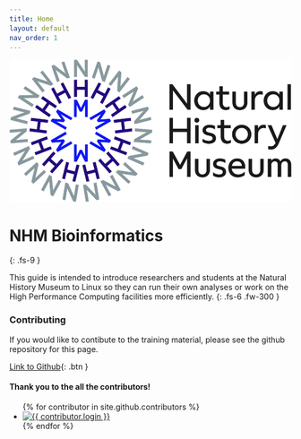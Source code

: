 ```yaml
---
title: Home
layout: default
nav_order: 1
---
```


![NHM logo](images/nhm_logo.png)

# NHM Bioinformatics
{: .fs-9 }

This guide is intended to introduce researchers and students at the Natural History Museum to Linux so they can run their own analyses or work on the High Performance Computing facilities more efficiently.
{: .fs-6 .fw-300 }

### Contributing

If you would like to contibute to the training material, please see the github repository for this page.

[Link to Github](https://github.com/o-william-white/nhm_training){: .btn }

#### Thank you to the all the contributors!

<ul class="list-style-none">
{% for contributor in site.github.contributors %}
  <li class="d-inline-block mr-1">
     <a href="{{ contributor.html_url }}"><img src="{{ contributor.avatar_url }}" width="32" height="32" alt="{{ contributor.login }}"></a>
  </li>
{% endfor %}
</ul>